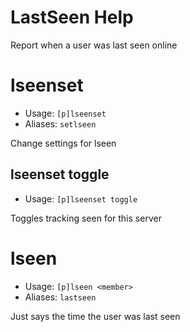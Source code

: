 # LastSeen Help

Report when a user was last seen online

# lseenset
 - Usage: `[p]lseenset `
 - Aliases: `setlseen`

Change settings for lseen

## lseenset toggle
 - Usage: `[p]lseenset toggle `

Toggles tracking seen for this server

# lseen
 - Usage: `[p]lseen <member> `
 - Aliases: `lastseen`

Just says the time the user was last seen

